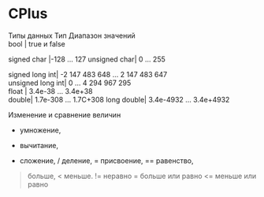 # CPlus
Типы данных
 Тип	         Диапазон значений	
bool	      | true и false	 

signed char	|-128 … 127	
unsigned char|	0 … 255	

signed long int|	-2 147 483 648 … 2 147 483 647	
unsigned long int|	0 … 4 294 967 295	
float	|  3.4e-38 … 3.4e+38	
double|	1.7e-308 … 1.7C+308	
long double|	3.4e-4932 … 3.4e+4932	

Изменение и сравнение величин
* умножение,
- вычитание,
+ сложение,
 / деление,
= присвоение,
 == равенство,
 > больше,
  < меньше.
 != неравно
 >= больше или равно
 <= меньше или равно
